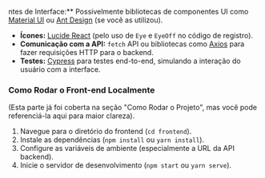 ntes de Interface:** Possivelmente bibliotecas de componentes UI como [Material UI](https://mui.com/) ou [Ant Design](https://ant.design/) (se você as utilizou).
* **Ícones:** [Lucide React](https://lucide.dev/) (pelo uso de `Eye` e `EyeOff` no código de registro).
* **Comunicação com a API:** `fetch` API ou bibliotecas como [Axios](https://axios-http.com/ptbr/docs/intro) para fazer requisições HTTP para o backend.
* **Testes:** [Cypress](https://www.cypress.io/) para testes end-to-end, simulando a interação do usuário com a interface.

### Como Rodar o Front-end Localmente

(Esta parte já foi coberta na seção "Como Rodar o Projeto", mas você pode referenciá-la aqui para maior clareza).

1.  Navegue para o diretório do frontend (`cd frontend`).
2.  Instale as dependências (`npm install` ou `yarn install`).
3.  Configure as variáveis de ambiente (especialmente a URL da API backend).
4.  Inicie o servidor de desenvolvimento (`npm start` ou `yarn serve`).



